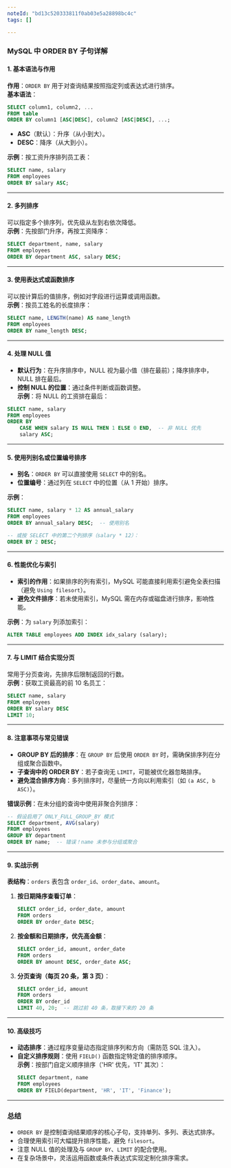 ```yaml
---
noteId: "bd13c520333811f0ab03e5a28898bc4c"
tags: []

---
```


### MySQL 中 ORDER BY 子句详解

#### 1. **基本语法与作用**
**作用**：`ORDER BY` 用于对查询结果按照指定列或表达式进行排序。  
**基本语法**：
```sql
SELECT column1, column2, ...
FROM table
ORDER BY column1 [ASC|DESC], column2 [ASC|DESC], ...;
```
- **ASC**（默认）：升序（从小到大）。
- **DESC**：降序（从大到小）。

**示例**：按工资升序排列员工表：
```sql
SELECT name, salary
FROM employees
ORDER BY salary ASC;
```

---

#### 2. **多列排序**
可以指定多个排序列，优先级从左到右依次降低。  
**示例**：先按部门升序，再按工资降序：
```sql
SELECT department, name, salary
FROM employees
ORDER BY department ASC, salary DESC;
```

---

#### 3. **使用表达式或函数排序**
可以按计算后的值排序，例如对字段进行运算或调用函数。  
**示例**：按员工姓名的长度排序：
```sql
SELECT name, LENGTH(name) AS name_length
FROM employees
ORDER BY name_length DESC;
```

---

#### 4. **处理 NULL 值**
- **默认行为**：在升序排序中，NULL 视为最小值（排在最前）；降序排序中，NULL 排在最后。
- **控制 NULL 的位置**：通过条件判断或函数调整。  
**示例**：将 NULL 的工资排在最后：
```sql
SELECT name, salary
FROM employees
ORDER BY 
    CASE WHEN salary IS NULL THEN 1 ELSE 0 END,  -- 非 NULL 优先
    salary ASC;
```

---

#### 5. **使用列别名或位置编号排序**
- **别名**：`ORDER BY` 可以直接使用 `SELECT` 中的别名。  
- **位置编号**：通过列在 `SELECT` 中的位置（从 1 开始）排序。  

**示例**：
```sql
SELECT name, salary * 12 AS annual_salary
FROM employees
ORDER BY annual_salary DESC;  -- 使用别名

-- 或按 SELECT 中的第二个列排序（salary * 12）：
ORDER BY 2 DESC;
```

---

#### 6. **性能优化与索引**
- **索引的作用**：如果排序的列有索引，MySQL 可能直接利用索引避免全表扫描（避免 `Using filesort`）。
- **避免文件排序**：若未使用索引，MySQL 需在内存或磁盘进行排序，影响性能。
  
**示例**：为 `salary` 列添加索引：
```sql
ALTER TABLE employees ADD INDEX idx_salary (salary);
```

---

#### 7. **与 LIMIT 结合实现分页**
常用于分页查询，先排序后限制返回的行数。  
**示例**：获取工资最高的前 10 名员工：
```sql
SELECT name, salary
FROM employees
ORDER BY salary DESC
LIMIT 10;
```

---

#### 8. **注意事项与常见错误**
- **GROUP BY 后的排序**：在 `GROUP BY` 后使用 `ORDER BY` 时，需确保排序列在分组或聚合函数中。  
- **子查询中的 ORDER BY**：若子查询无 `LIMIT`，可能被优化器忽略排序。  
- **避免混合排序方向**：多列排序时，尽量统一方向以利用索引（如 `(a ASC, b ASC)`）。  

**错误示例**：在未分组的查询中使用非聚合列排序：
```sql
-- 假设启用了 ONLY_FULL_GROUP_BY 模式
SELECT department, AVG(salary)
FROM employees
GROUP BY department
ORDER BY name;  -- 错误！name 未参与分组或聚合
```

---

#### 9. **实战示例**
**表结构**：`orders` 表包含 `order_id`、`order_date`、`amount`。

1. **按日期降序查看订单**：
   ```sql
   SELECT order_id, order_date, amount
   FROM orders
   ORDER BY order_date DESC;
   ```

2. **按金额和日期排序，优先高金额**：
   ```sql
   SELECT order_id, amount, order_date
   FROM orders
   ORDER BY amount DESC, order_date ASC;
   ```

3. **分页查询（每页 20 条，第 3 页）**：
   ```sql
   SELECT order_id, amount
   FROM orders
   ORDER BY order_id
   LIMIT 40, 20;  -- 跳过前 40 条，取接下来的 20 条
   ```

---

#### 10. **高级技巧**
- **动态排序**：通过程序变量动态指定排序列和方向（需防范 SQL 注入）。  
- **自定义排序规则**：使用 `FIELD()` 函数指定特定值的排序顺序。  
  **示例**：按部门自定义顺序排序（'HR' 优先，'IT' 其次）：
  ```sql
  SELECT department, name
  FROM employees
  ORDER BY FIELD(department, 'HR', 'IT', 'Finance');
  ```

---

### 总结
- `ORDER BY` 是控制查询结果顺序的核心子句，支持单列、多列、表达式排序。
- 合理使用索引可大幅提升排序性能，避免 `filesort`。
- 注意 NULL 值的处理及与 `GROUP BY`、`LIMIT` 的配合使用。
- 在复杂场景中，灵活运用函数或条件表达式实现定制化排序需求。